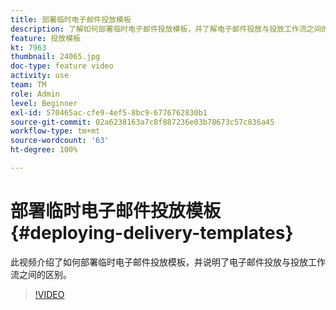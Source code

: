 ```yaml
---
title: 部署临时电子邮件投放模板
description: 了解如何部署临时电子邮件投放模板，并了解电子邮件投放与投放工作流之间的区别。
feature: 投放模板
kt: 7963
thumbnail: 24065.jpg
doc-type: feature video
activity: use
team: TM
role: Admin
level: Beginner
exl-id: 570465ac-cfe9-4ef5-8bc9-6776762830b1
source-git-commit: 02a6238163a7c8f887236e03b78673c57c836a45
workflow-type: tm+mt
source-wordcount: '63'
ht-degree: 100%

---
```


# 部署临时电子邮件投放模板 {#deploying-delivery-templates}

此视频介绍了如何部署临时电子邮件投放模板，并说明了电子邮件投放与投放工作流之间的区别。

>[!VIDEO](https://video.tv.adobe.com/v/24065?quality=12)
